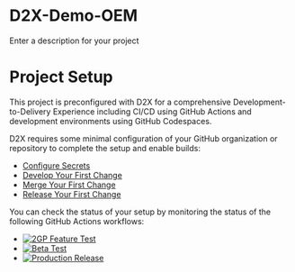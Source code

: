 # D2X-Demo-OEM
Enter a description for your project

# Project Setup
This project is preconfigured with D2X for a comprehensive Development-to-Delivery Experience including CI/CD using GitHub Actions and development environments using GitHub Codespaces.

D2X requires some minimal configuration of your GitHub organization or repository to complete the setup and enable builds:
* [Configure Secrets](https://d2x.readthedocs.io/en/latest/tutorial/#secrets)
* [Develop Your First Change](https://d2x.readthedocs.io/en/latest/tutorial/#develop)
* [Merge Your First Change](https://d2x.readthedocs.io/en/latest/tutorial/#merge)
* [Release Your First Change](https://d2x.readthedocs.io/en/latest/tutorial/#release)

You can check the status of your setup by monitoring the status of the following GitHub Actions workflows:
* [![2GP Feature Test](https://github.com/muselab-d2x/D2XDemoOEM/actions/workflows/feature.yml/badge.svg)](https://github.com/muselab-d2x/D2XDemoOEM/actions/workflows/feature.yml)
* [![Beta Test](https://github.com/muselab-d2x/D2XDemoOEM/actions/workflows/beta.yml/badge.svg)](https://github.com/muselab-d2x/D2XDemoOEM/actions/workflows/beta.yml)
* [![Production Release](https://github.com/muselab-d2x/D2XDemoOEM/actions/workflows/release.yml/badge.svg)](https://github.com/muselab-d2x/D2XDemoOEM/actions/workflows/release.yml)
